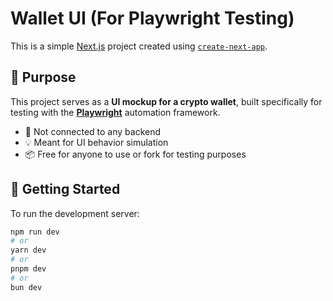 # Wallet UI (For Playwright Testing)

This is a simple [Next.js](https://nextjs.org) project created using [`create-next-app`](https://nextjs.org/docs/app/api-reference/cli/create-next-app).

## 🧪 Purpose

This project serves as a **UI mockup for a crypto wallet**, built specifically for testing with the **[Playwright](https://playwright.dev)** automation framework.

- 🧰 Not connected to any backend
- 💡 Meant for UI behavior simulation
- 📦 Free for anyone to use or fork for testing purposes

## 🚀 Getting Started

To run the development server:

```bash
npm run dev
# or
yarn dev
# or
pnpm dev
# or
bun dev
